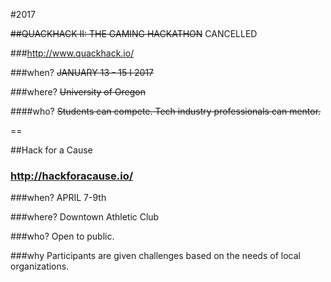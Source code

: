 #2017

~~##QUACKHACK II: THE GAMING HACKATHON~~ CANCELLED

###http://www.quackhack.io/

###when?
~~JANUARY 13 - 15 I 2017~~

###where?
~~University of Oregon~~

####who?
~~Students can compete. Tech industry professionals can mentor.~~

==

##Hack for a Cause

### http://hackforacause.io/

###when?
APRIL 7-9th

###where?
Downtown Athletic Club

###who?
Open to public.

###why
Participants are given challenges based on the needs of local organizations.

